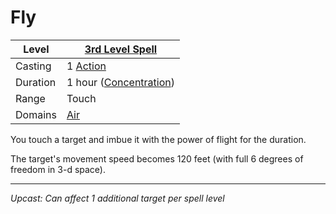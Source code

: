 # Fly

| Level    | [3rd Level Spell](3rd%20Level%20Spells.md)          |
| -------- | --------------------------------------------------- |
| Casting  | 1 [Action](../../../../Game%20Procedures/Action.md) |
| Duration | 1 hour ([Concentration](../../../Spellcasting/Concentration.md)) |
| Range    | Touch                                               |
| Domains  | [Air](../../Spell%20Domains/Air.md)              |

You touch a target and imbue it with the power of flight for the duration.

The target's movement speed becomes 120 feet (with full 6 degrees of freedom in 3-d space).

---
*Upcast: Can affect 1 additional target per spell level*
